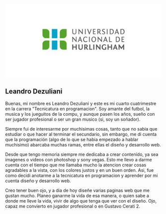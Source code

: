 ![Logo UNAHUR](./assets/UNAHUR.png)

## Leandro Dezuliani

Buenas, mi nombre es Leandro Dezuliani y este es mi cuarto cuatrimestre en la carrera "Tecnicatura en programacion". Soy amante del futbol, la musica y los jueguitos de la compu, y aunque pasen los años, sueño con ser jugador profesional o ser un gran musico (si, soy un soñador).

Siempre fui de interesarme por muchisimas cosas, tanto que no sabia que estudiar o que hacer al terminar el secundario, sin embargo, me di cuenta que la programación (algo de lo que se habia empezado a hablar muchisimo) abarcaba muchas ramas, entre ellas el diseño y desarrollo web.

Desde que tengo memoria siempre me dedicaba a crear contenido, ya sea imagenes o videos con photoshop y sony vegas. Esto me llevo a darme cuenta con el tiempo que me llamaba mucho la atencion crear cosas agradables a la vista, con los colores justos y en un buen orden. Asi, fue como decidi anotarme a la tecnicatura en programacion y aprender por mi cuenta diseño y desarrollo web.

Creo tener buen ojo, y a dia de hoy diseñe varias paginas web que me gustan mucho. Planeo ganarme la vida de esa manera, o quien sabe a donde me lleve la vida, vivir de algo que tenga que ver con el diseño. Ojo, capaz me convierto en jugador profesional o en Gustavo Cerati 2.


